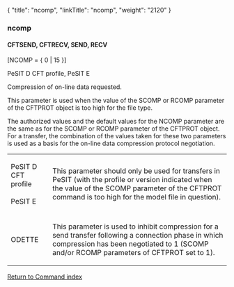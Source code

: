 {
    "title": "ncomp",
    "linkTitle": "ncomp",
    "weight": "2120"
}<span id="ncomp"></span>

### ncomp

#### CFTSEND, CFTRECV, SEND, RECV

\[NCOMP = { 0 | 15 }\]

PeSIT D CFT profile, PeSIT E

Compression of on-line data requested.

This parameter is used when the value of the SCOMP or RCOMP parameter
of the CFTPROT object is too high for the file type.

The authorized values and the default values for the NCOMP parameter
are the same as for the SCOMP or RCOMP parameter of the CFTPROT object.
For a transfer, the combination of the values taken for these two parameters
is used as a basis for the on-line data compression protocol negotiation.

<table>
   <tbody>
      <tr>
         <td><p>PeSIT D CFT profile<br />
<br />
PeSIT E</p>         </td>
         <td><p>This parameter should only be used for transfers in PeSIT
(with the profile or version indicated when the value of the SCOMP parameter
of the CFTPROT command is too high for the model file in question).</p>         </td>
      </tr>
      <tr>
         <td><p>ODETTE</p>         </td>
         <td><p>This parameter is used to inhibit compression
for a send transfer following a connection phase in which compression
has been negotiated to 1 (SCOMP and/or RCOMP parameters of CFTPROT
set to 1).</p>         </td>
      </tr>
   </tbody>
</table>

[Return to Command index](../../)
